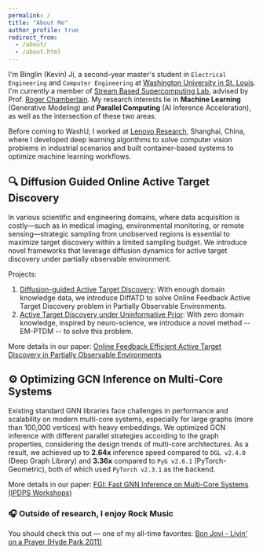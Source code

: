 ```yaml
---
permalink: /
title: "About Me"
author_profile: true
redirect_from: 
  - /about/
  - /about.html
---
```


I'm Binglin (Kevin) Ji, a second-year master's student in `Electrical Engineering` and `Computer Engineering` at [Washington University in St. Louis](https://washu.edu). I'm currently a member of [Stream Based Supercomputing Lab](https://sbs.wustl.edu), advised by Prof. [Roger Chamberlain](https://www.ccrc.wustl.edu/~roger/). My research interests lie in **Machine Learning** (Generative Modeling) and **Parallel Computing** (AI Inference Acceleration), as well as the intersection of these two areas. 

Before coming to WashU, I worked at [Lenovo Research](https://research.lenovo.com/webapp/view_English/home.html), Shanghai, China, where I developed deep learning algorithms to solve computer vision problems in industrial scenarios and built container-based systems to optimize machine learning workflows.


## 🔍 Diffusion Guided Online Active Target Discovery

In various scientific and engineering domains, where data acquisition is costly—such as in medical imaging, environmental monitoring, or remote sensing—strategic sampling from unobserved regions is essential to maximize target discovery within a limited sampling budget. We introduce novel frameworks that leverage diffusion dynamics for active target discovery under partially observable environment.

Projects:
1. [Diffusion-guided Active Target Discovery](https://github.com/KevinG396/DiffATD): With enough domain knowledge data, we introduce DiffATD to solve Online Feedback Active Target Discovery problem in Partially Observable Environments.
2. [Active Target Discovery under Uninformative Prior](https://github.com/KevinG396/EM_PTDM): With zero domain knowledge, inspired by neuro-science, we introduce a novel method -- EM-PTDM -- to solve this problem.

More details in our paper: [Online Feedback Efficient Active Target Discovery in Partially Observable Environments](https://www.arxiv.org/abs/2505.06535)


## ⚙️ Optimizing GCN Inference on Multi-Core Systems

Existing standard GNN libraries face challenges in performance and scalability on modern multi-core systems, especially for large graphs (more than 100,000 vertices) with heavy embeddings. We optimized GCN inference with different parallel strategies according to the graph properties, considering the design trends of multi-core architectures. As a result, we achieved up to **2.64x** inference speed compared to `DGL v2.4.0` (Deep Graph Library) and **3.36x** compared to `PyG v2.6.1` (PyTorch-Geometric), both of which used `PyTorch v2.3.1` as the backend.  

More details in our paper: [FGI: Fast GNN Inference on Multi-Core Systems (IPDPS Workshops)](https://sbs.wustl.edu/pubs/jzc25.pdf)






### 🎧 Outside of research, I enjoy Rock Music
You should check this out — one of my all-time favorites: [Bon Jovi - Livin' on a Prayer (Hyde Park 2011)](https://www.youtube.com/watch?v=keZ0vigZz3Y)

<!-- ## Past Project
### Computer Vision Based Sports Motion Analysis System
Computer vision is increasingly being adopted in sports motion analysis. However, widely used systems like Dartfish rely on classic computer vision algorithms, requiring extensive manual calibration for quantitative metrics and often resulting in significant errors. We have developed an intelligent analysis system with deep learning based 2D and 3D human pose estimation algorithms. Users simply need to upload raw videos, the system will compute sequence data of multiple key quantitative indicators and conduct a comprehensive analysis.

Invention Patent Granted: CN202110916792.7
-->


